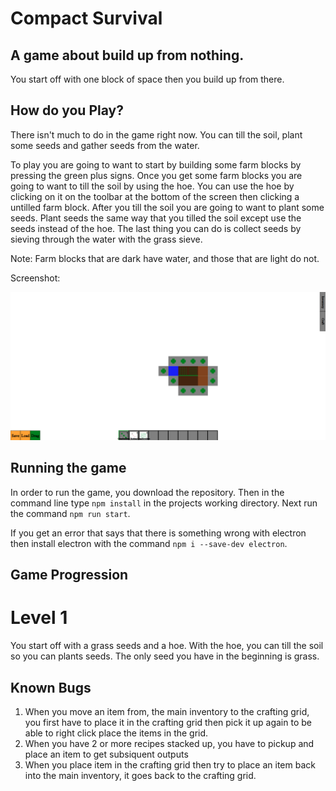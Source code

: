 # Compact Survival

## A game about build up from nothing.

You start off with one block of space then you build up from there.

## How do you Play?

There isn't much to do in the game right now. You can till the soil, plant some seeds and gather seeds from the water.

To play you are going to want to start by building some farm blocks by pressing the green plus signs. Once you get some farm blocks you are going to want to till the soil by using the hoe. You can use the hoe by clicking on it on the toolbar at the bottom of the screen then clicking a untilled farm block. After you till the soil you are going to want to plant some seeds. Plant seeds the same way that you tilled the soil except use the seeds instead of the hoe. The last thing you can do is collect seeds by sieving through the water with the grass sieve.

Note: Farm blocks that are dark have water, and those that are light do not.

Screenshot:

![Alt text](screenshots/screenshot1.png?raw=true "Optional Title")


## Running the game

In order to run the game, you download the repository. Then in the command line type ```npm install``` in the projects working directory. Next run the command ```npm run start```.

If you get an error that says that there is something wrong with electron then
install electron with the command ```npm i --save-dev electron```.


## Game Progression

# Level 1
You start off with a grass seeds and a hoe. With the hoe, you can till the soil so you can plants seeds. The only seed you have in the beginning is grass.




## Known Bugs
1. When you move an item from, the main inventory to the crafting grid, you first have to place it in the crafting grid then pick it up again to be able to right click place the items in the grid.
2. When you have 2 or more recipes stacked up, you have to pickup and place an item to get subsiquent outputs
3. When you place item in the crafting grid then try to place an item back into the main inventory, it goes back to the crafting grid.

